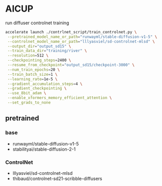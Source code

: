 # AICUP

run diffuser controlnet training
```sh
accelerate launch ./contrlnet_script/train_controlnet.py \
 --pretrained_model_name_or_path="runwayml/stable-diffusion-v1-5" \
 --controlnet_model_name_or_path="lllyasviel/sd-controlnet-mlsd" \
 --output_dir="output_sd15" \
 --train_data_dir="training/river" \
 --resolution=512 \
 --checkpointing_steps=2400 \
 --resume_from_checkpoint="output_sd15/checkpoint-3000" \
 --num_train_epochs=20 \
 --train_batch_size=1 \
 --learning_rate=1e-5 \
 --gradient_accumulation_steps=4 \
 --gradient_checkpointing \
 --use_8bit_adam \
 --enable_xformers_memory_efficient_attention \
 --set_grads_to_none
```

## pretrained
### base
- runwayml/stable-diffusion-v1-5
- stabilityai/stable-diffusion-2-1
### ControlNet
- lllyasviel/sd-controlnet-mlsd
- thibaud/controlnet-sd21-scribble-diffusers
